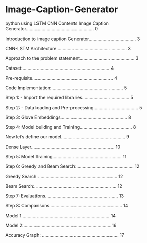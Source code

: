 # Image-Caption-Generator
python using LSTM CNN
Contents
Image Caption Generator..................................................... 0

Introduction to image caption Generator..................................... 3

CNN-LSTM Architecture....................................................... 3

Approach to the problem statement........................................... 3

Dataset:.................................................................... 4

Pre-requisite............................................................... 4

Code Implementation:........................................................ 5

Step 1: - Import the required libraries..................................... 5

Step 2: - Data loading and Pre-processing................................... 5

Step 3: Glove Embeddings.................................................... 8

Step 4: Model building and Training......................................... 8

Now let’s define our model.................................................. 9

Dense Layer................................................................. 10

Step 5: Model Training...................................................... 11

Step 6: Greedy and Beam Search:............................................. 12

Greedy Search .............................................................. 12

Beam Search:................................................................ 12

Step 7: Evaluations......................................................... 13

Step 8: Comparisons......................................................... 14

Model 1..................................................................... 14

Model 2:.................................................................... 16

Accuracy Graph: ............................................................ 17

